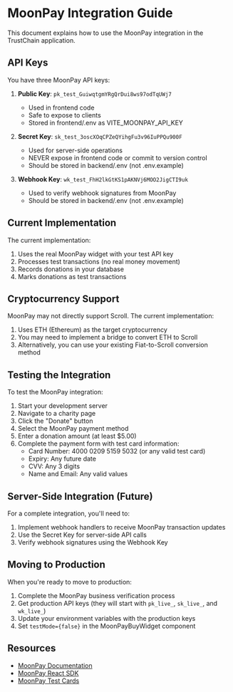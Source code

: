# MoonPay Integration Guide

This document explains how to use the MoonPay integration in the TrustChain application.

## API Keys

You have three MoonPay API keys:

1. **Public Key**: `pk_test_GuiwqtgmYRgQrDui8ws97odTqUWj7`
   - Used in frontend code
   - Safe to expose to clients
   - Stored in frontend/.env as VITE_MOONPAY_API_KEY

2. **Secret Key**: `sk_test_3oscXOqCPZeQYihgFu3v96IuPPQu900F`
   - Used for server-side operations
   - NEVER expose in frontend code or commit to version control
   - Should be stored in backend/.env (not .env.example)

3. **Webhook Key**: `wk_test_FhH2lkGtKS1pAKNVj6MOO2JigCTI9uk`
   - Used to verify webhook signatures from MoonPay
   - Should be stored in backend/.env (not .env.example)

## Current Implementation

The current implementation:

1. Uses the real MoonPay widget with your test API key
2. Processes test transactions (no real money movement)
3. Records donations in your database
4. Marks donations as test transactions

## Cryptocurrency Support

MoonPay may not directly support Scroll. The current implementation:

1. Uses ETH (Ethereum) as the target cryptocurrency
2. You may need to implement a bridge to convert ETH to Scroll
3. Alternatively, you can use your existing Fiat-to-Scroll conversion method

## Testing the Integration

To test the MoonPay integration:

1. Start your development server
2. Navigate to a charity page
3. Click the "Donate" button
4. Select the MoonPay payment method
5. Enter a donation amount (at least $5.00)
6. Complete the payment form with test card information:
   - Card Number: 4000 0209 5159 5032 (or any valid test card)
   - Expiry: Any future date
   - CVV: Any 3 digits
   - Name and Email: Any valid values

## Server-Side Integration (Future)

For a complete integration, you'll need to:

1. Implement webhook handlers to receive MoonPay transaction updates
2. Use the Secret Key for server-side API calls
3. Verify webhook signatures using the Webhook Key

## Moving to Production

When you're ready to move to production:

1. Complete the MoonPay business verification process
2. Get production API keys (they will start with `pk_live_`, `sk_live_`, and `wk_live_`)
3. Update your environment variables with the production keys
4. Set `testMode={false}` in the MoonPayBuyWidget component

## Resources

- [MoonPay Documentation](https://www.moonpay.com/developers)
- [MoonPay React SDK](https://www.npmjs.com/package/@moonpay/moonpay-react)
- [MoonPay Test Cards](https://www.moonpay.com/developers/test-cards)
